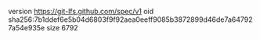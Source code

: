 version https://git-lfs.github.com/spec/v1
oid sha256:7b1ddef6e5b04d6803f9f92aea0eeff9085b3872899d46de7a647927a54e935e
size 6792

